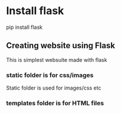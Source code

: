 # Install flask 
pip install flask 

##   Creating website using Flask 
This is simplest websuite made with flask
### static folder is for css/images 
Static folder is used for images/css etc 

### templates folder is for HTML files 


